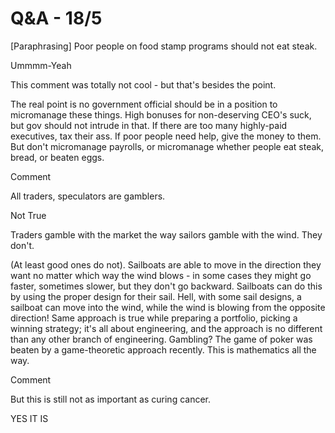 # Q&A - 18/5

[Paraphrasing] Poor people on food stamp programs should not eat steak.

Ummmm-Yeah

This comment was totally not cool - but that's besides the point.

The real point is no government official should be in a position to micromanage these things. High bonuses for non-deserving CEO's suck, but gov should not intrude in that. If there are too many highly-paid executives, tax their ass. If poor people need help, give the money to them. But don't micromanage payrolls, or micromanage whether people eat steak, bread, or beaten eggs.

Comment

All traders, speculators are gamblers.

Not True

Traders gamble with the market the way sailors gamble with the wind. They don't.

(At least good ones do not). Sailboats are able to move in the direction they want no matter which way the wind blows - in some cases they might go faster, sometimes slower, but they don't go backward. Sailboats can do this by using the proper design for their sail. Hell, with some sail designs, a sailboat can move into the wind, while the wind is blowing from the opposite direction! Same approach is true while preparing a portfolio, picking a winning strategy; it's all about engineering, and the approach is no different than any other branch of engineering. Gambling? The game of poker was beaten by a game-theoretic approach recently. This is mathematics all the way.

Comment

But this is still not as important as curing cancer.

YES IT IS









